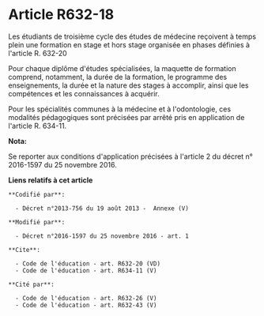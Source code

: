 # Article R632-18

Les étudiants de troisième cycle des études de médecine reçoivent à temps plein une formation en stage et hors stage
organisée en phases définies à l'article R. 632-20 

Pour chaque diplôme d'études spécialisées, la maquette de formation comprend, notamment, la durée de la formation, le
programme des enseignements, la durée et la nature des stages à accomplir, ainsi que les compétences et les connaissances à
acquérir. 

Pour les spécialités communes à la médecine et à l'odontologie, ces modalités pédagogiques sont précisées par arrêté pris en
application de l'article R. 634-11.

**Nota:**

Se reporter aux conditions d'application précisées à l'article 2 du décret n° 2016-1597 du 25 novembre 2016.

**Liens relatifs à cet article**

	**Codifié par**:

	  - Décret n°2013-756 du 19 août 2013 -  Annexe (V)

	**Modifié par**:

	  - Décret n°2016-1597 du 25 novembre 2016 - art. 1

	**Cite**:

	  - Code de l'éducation - art. R632-20 (VD)
	  - Code de l'éducation - art. R634-11 (V)

	**Cité par**:

	  - Code de l'éducation - art. R632-26 (V)
	  - Code de l'éducation - art. R632-43 (V)

